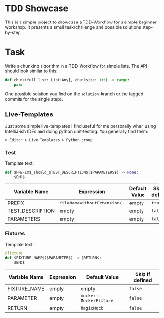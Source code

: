 # TDD Showcase
This is a simple project to showcase a TDD-Workflow for a simple beginner
workshop. It presents a small task/challenge and possible solutions
step-by-step.

# Task

Write a chunking algorithm in a TDD-Workflow for simple lists. The API should
look similar to this:

```python
def chunk(full_list: List[Any], chunksize: int) -> range:
    pass
```

One possible solution you find on the `solution`-branch or the tagged commits
for the single steps.

## Live-Templates

Just some simple live-templates I find useful for me personally when using
IntelliJ-ish IDEs and doing python unit-testing. You generally find them:

```
> Editor > Live Templates > Python group
```

### Test

Template text:
```python
def $PREFIX$_should_$TEST_DESCRIPTION$($PARAMETERS$) -> None:
    $END$
```

| Variable Name    | Expression                   | Default Value   | Skip if defined |
|----------------- | ---------------------------- | --------------- | --------------- |
| PREFIX           | `fileNameWithoutExtension()` | empty           | `true`          |
| TEST_DESCRIPTION | empty                        | empty           | `false`         |
| PARAMETERS       | empty                        | empty           | `false`         |

### Fixtures

Template text:
```python
@fixture
def $FIXTURE_NAME$($PARAMETER$) -> $RETURN$:
    $END$
```

| Variable Name | Expression | Default Value           | Skip if defined |
|-------------- | ---------- | ----------------------- | --------------- |
| FIXTURE_NAME  | empty      | empty                   | `false`         |
| PARAMETER     | empty      | `mocker: MockerFixture` | `false`         |
| RETURN        | empty      | `MagicMock`             | `false`         |
